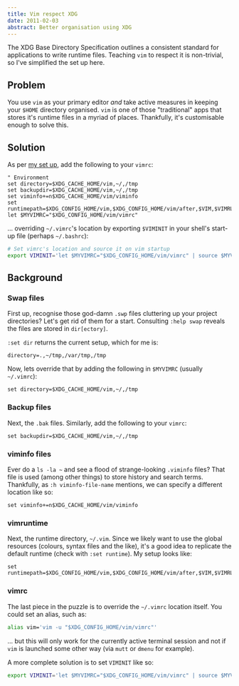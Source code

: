 ```yaml
---
title: Vim respect XDG
date: 2011-02-03
abstract: Better organisation using XDG
---
```


The XDG Base Directory Specification outlines a consistent standard for
applications to write runtime files. Teaching `vim` to respect it is
non-trivial, so I've simplified the set up here.

Problem
-------

You use `vim` as your primary editor *and* take active measures in keeping your
`$HOME` directory organised. `vim` is one of those "traditional" apps that
stores it's runtime files in a myriad of places. Thankfully, it's customisable
enough to solve this.

Solution
--------

As per [my set up][me], add the following to your `vimrc`:

```viml
" Environment
set directory=$XDG_CACHE_HOME/vim,~/,/tmp
set backupdir=$XDG_CACHE_HOME/vim,~/,/tmp
set viminfo+=n$XDG_CACHE_HOME/vim/viminfo
set runtimepath=$XDG_CONFIG_HOME/vim,$XDG_CONFIG_HOME/vim/after,$VIM,$VIMRUNTIME
let $MYVIMRC="$XDG_CONFIG_HOME/vim/vimrc"
```

... overriding `~/.vimrc`'s location by exporting `$VIMINIT` in your shell's
start-up file (perhaps `~/.bashrc`):

```bash
# Set vimrc's location and source it on vim startup
export VIMINIT='let $MYVIMRC="$XDG_CONFIG_HOME/vim/vimrc" | source $MYVIMRC'
```

Background
----------

### Swap files

First up, recognise those god-damn `.swp` files cluttering up your project
directories? Let's get rid of them for a start. Consulting `:help swap`
reveals the files are stored in `dir[ectory]`.

`:set dir` returns the current setup, which for me is:

```viml
directory=.,~/tmp,/var/tmp,/tmp
```

Now, lets override that by adding the following in `$MYVIMRC` (usually
`~/.vimrc`):

```viml
set directory=$XDG_CACHE_HOME/vim,~/,/tmp
```

### Backup files

Next, the `.bak` files. Similarly, add the following to your `vimrc`:

```viml
set backupdir=$XDG_CACHE_HOME/vim,~/,/tmp
```

### viminfo files

Ever do a `ls -la ~` and see a flood of strange-looking `.viminfo` files? That
file is used (among other things) to store history and search terms. Thankfully,
as `:h viminfo-file-name` mentions, we can specify a different location like so:

```viml
set viminfo+=n$XDG_CACHE_HOME/vim/viminfo
```

### vimruntime

Next, the runtime directory, `~/.vim`. Since we likely want to use the global
resources (colours, syntax files and the like), it's a good idea to replicate
the default runtime (check with `:set runtime`). My setup looks like:

```viml
set runtimepath=$XDG_CONFIG_HOME/vim,$XDG_CONFIG_HOME/vim/after,$VIM,$VIMRUNTIME
```

### vimrc

The last piece in the puzzle is to override the `~/.vimrc` location itself. You
could set an alias, such as:

```bash
alias vim='vim -u "$XDG_CONFIG_HOME/vim/vimrc"'
```

... but this will only work for the currently active terminal session and not if
`vim` is launched some other way (via `mutt` or `dmenu` for example).

A more complete solution is to set `VIMINIT` like so:

```bash
export VIMINIT='let $MYVIMRC="$XDG_CONFIG_HOME/vim/vimrc" | source $MYVIMRC'
```

  [xdg]: http://standards.freedesktop.org/basedir-spec/basedir-spec-latest.html
  [prowler]: /prowler-home-cleaner
  [me]: https://github.com/tlvince/vim-config
